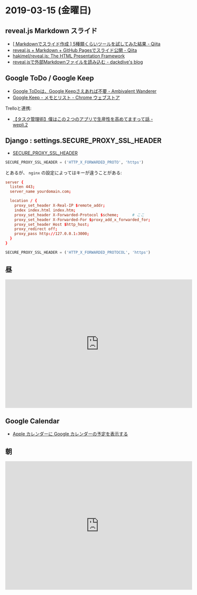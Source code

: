 # 2019-03-15 (金曜日)

## reveal.js Markdown スライド

- [[ Markdownでスライド作成 ] 5種類くらいツールを試してみた結果 - Qiita](https://qiita.com/ykhirao/items/74a23f812dd5d22b3b88)
- [reveal.js + Markdown + GitHub Pagesでスライド公開 - Qiita](https://qiita.com/y_shoji/items/8df93817a8b8c2444f7b)
- [hakimel/reveal.js: The HTML Presentation Framework](https://github.com/hakimel/reveal.js/)
- [reveal.jsで外部Markdownファイルを読み込む - dackdive's blog](https://dackdive.hateblo.jp/entry/2016/06/29/210634)

## Google ToDo / Google Keep

- [Google ToDoは、Google Keepさえあれば不要 - Ambivalent Wanderer](https://mikenerian.hatenablog.com/entry/2018/09/23/103641)
- [Google Keep - メモとリスト - Chrome ウェブストア](https://chrome.google.com/webstore/detail/google-keep-notes-and-lis/hmjkmjkepdijhoojdojkdfohbdgmmhki?hl=ja)

Trelloと連携:

- [【タスク管理術】僕はこの２つのアプリで生産性を高めてますって話 - wepli.2](https://wepli-dot2.hatenablog.com/entry/task-management-surgery)


## Django : settings.SECURE_PROXY_SSL_HEADER

- [SECURE_PROXY_SSL_HEADER](https://docs.djangoproject.com/en/2.1/ref/settings/#secure-proxy-ssl-header)

~~~py
SECURE_PROXY_SSL_HEADER = ('HTTP_X_FORWARDED_PROTO', 'https')
~~~

とあるが、 `nginx` の設定によってはキーが違うことがある:

~~~conf
server {
  listen 443;
  server_name yourdomain.com;

  location / {
    proxy_set_header X-Real-IP $remote_addr;
    index index.html index.htm;
    proxy_set_header X-Forwarded-Protocol $scheme;      # ここ
    proxy_set_header X-Forwarded-For $proxy_add_x_forwarded_for;
    proxy_set_header Host $http_host;
    proxy_redirect off;
    proxy_pass http://127.0.0.1:3000;
  }
}
~~~

~~~py
SECURE_PROXY_SSL_HEADER = ('HTTP_X_FORWARDED_PROTOCOL', 'https')
~~~

## 昼

<iframe height='405' width='590' frameborder='0' allowtransparency='true' scrolling='no' src='https://www.strava.com/activities/2214232322/embed/36d59d17ea32392ef4aec8cc1b0f312db9c6ad8f'></iframe>

## Google Calendar

- [Apple カレンダーに Google カレンダーの予定を表示する](https://support.google.com/calendar/answer/99358?co=GENIE.Platform%3DDesktop&hl=ja)

## 朝

<iframe height='405' width='590' frameborder='0' allowtransparency='true' scrolling='no' src='https://www.strava.com/activities/2213955418/embed/54331b2378548bd512b6990d77d165c9afad490d'></iframe>
